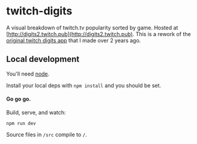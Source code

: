 # twitch-digits

A visual breakdown of twitch.tv popularity sorted by game. Hosted at [http://digits2.twitch.pub](http://digits2.twitch.pub). This is a rework of the [original twitch digits app](https://github.com/pBun/twitch-digits-old) that I made over 2 years ago.

## Local development

You'll need [node](http://nodejs.org/download/).

Install your local deps with `npm install` and you should be set.

#### Go go go.

Build, serve, and watch:
```
npm run dev
```

Source files in `/src` compile to `/`.
